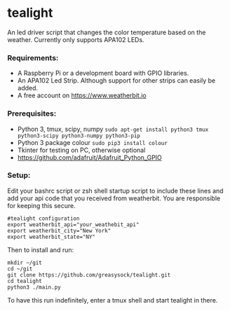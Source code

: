 # tealight
An led driver script that changes the color temperature based on the weather. Currently only supports APA102 LEDs.

### Requirements:

* A Raspberry Pi or a development board with GPIO libraries.
* An APA102 Led Strip. Although support for other strips can easily be added.
* A free account on https://www.weatherbit.io

### Prerequisites:

* Python 3, tmux, scipy, numpy `sudo apt-get install python3 tmux python3-scipy python3-numpy python3-pip`
* Python 3 package colour `sudo pip3 install colour`
* Tkinter for testing on PC, otherwise optional
* https://github.com/adafruit/Adafruit_Python_GPIO

### Setup:

Edit your bashrc script or zsh shell startup script to include these lines and add your api code that you received from weatherbit. You are responsible for keeping this secure.
```
#tealight configuration
export weatherbit_api="your_weathebit_api"
export weatherbit_city="New York"
export weatherbit_state="NY"
```
Then to install and run:
 ```
mkdir ~/git
cd ~/git
git clone https://github.com/greasysock/tealight.git
cd tealight
python3 ./main.py
```
To have this run indefinitely, enter a tmux shell and start tealight in there.
